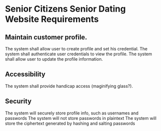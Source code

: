 # Senior Citizens Senior Dating Website Requirements


## Maintain customer profile.

The system shall allow user to create profile and set his credential.
The system shall authenticate user credentials to view the profile.
The system shall allow user to update the profile information.

## Accessibility

The system shall provide handicap access (maginifying glass?).

## Security
 The system will securely store profile info, such as usernames and passwords
 The system will not store passwords in plaintext
 The system will store the ciphertext generated by hashing and salting passwords

